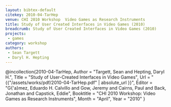 ```yaml
---
layout: bibtex-default
citekey: 2010-04-TarHep
venue: CHI 2010 Workshop  Video Games as Research Instruments
title: Study of User Created Interfaces in Video Games (2010)
breadcrumb: Study of User Created Interfaces in Video Games (2010)
projects:
 - games
category: workshop
authors:
 - Sean Targett 
 - Daryl H. Hepting 
---
```

@incollection{2010-04-TarHep,
	Author =  "Targett, Sean and Hepting, Daryl H.",
	Title =  "Study of User-Created Interfaces in Video Games",
	Url = \"{{"/assets/works/pdf/2010-04-TarHep.pdf" | absolute_url }}\",
	Editor =  "G{\'a}mez, Eduardo H. Calvillo and Gow, Jeremy and Cairns, Paul and Back, Jonathan and Capstick, Eddie",
	Booktitle =  "CHI 2010 Workshop: Video Games as Research Instruments",
	Month =  "April",
	Year =  "2010"
}
